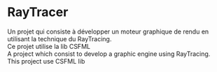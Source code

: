 # RayTracer
Un projet qui consiste à développer un moteur graphique de rendu en utilisant la technique du RayTracing.<br />
Ce projet utilise la lib CSFML<br />
A project which consist to develop a graphic engine using RayTracing.<br />
This project use CSFML lib<br />
